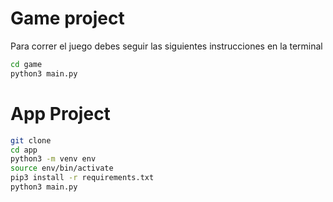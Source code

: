 # Game project 

Para correr el juego debes seguir las siguientes instrucciones en la terminal
```sh
cd game
python3 main.py
```
# App Project

```sh
git clone
cd app
python3 -m venv env
source env/bin/activate
pip3 install -r requirements.txt
python3 main.py